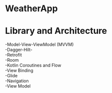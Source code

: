 # WeatherApp 

# Library and Architecture
-Model-View-ViewModel (MVVM) </br>
-Dagger-Hilt- </br>
-Retrofit </br>
-Room </br>
-Kotlin Coroutines and Flow </br>
-View Binding </br>
-Glide </br> 
-Navigation </br>
-View Model </br>
